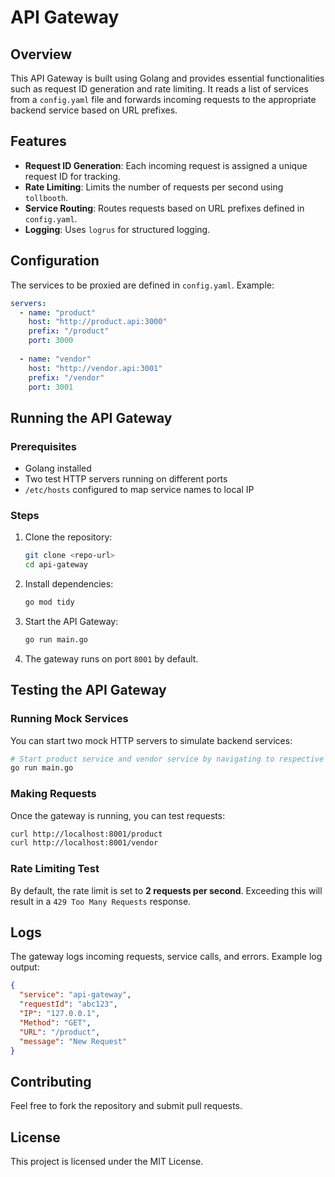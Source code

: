 # API Gateway

## Overview
This API Gateway is built using Golang and provides essential functionalities such as request ID generation and rate limiting. It reads a list of services from a `config.yaml` file and forwards incoming requests to the appropriate backend service based on URL prefixes.

## Features
- **Request ID Generation**: Each incoming request is assigned a unique request ID for tracking.
- **Rate Limiting**: Limits the number of requests per second using `tollbooth`.
- **Service Routing**: Routes requests based on URL prefixes defined in `config.yaml`.
- **Logging**: Uses `logrus` for structured logging.

## Configuration

The services to be proxied are defined in `config.yaml`. Example:

```yaml
servers:
  - name: "product"
    host: "http://product.api:3000"
    prefix: "/product"
    port: 3000
  
  - name: "vendor"
    host: "http://vendor.api:3001"
    prefix: "/vendor"
    port: 3001
```

## Running the API Gateway

### Prerequisites
- Golang installed
- Two test HTTP servers running on different ports
- `/etc/hosts` configured to map service names to local IP

### Steps

1. Clone the repository:
   ```sh
   git clone <repo-url>
   cd api-gateway
   ```
2. Install dependencies:
   ```sh
   go mod tidy
   ```
3. Start the API Gateway:
   ```sh
   go run main.go
   ```
4. The gateway runs on port `8001` by default.

## Testing the API Gateway

### Running Mock Services
You can start two mock HTTP servers to simulate backend services:

```sh
# Start product service and vendor service by navigating to respective folders
go run main.go

```

### Making Requests
Once the gateway is running, you can test requests:

```sh
curl http://localhost:8001/product
curl http://localhost:8001/vendor
```

### Rate Limiting Test
By default, the rate limit is set to **2 requests per second**. Exceeding this will result in a `429 Too Many Requests` response.

## Logs
The gateway logs incoming requests, service calls, and errors. Example log output:

```json
{
  "service": "api-gateway",
  "requestId": "abc123",
  "IP": "127.0.0.1",
  "Method": "GET",
  "URL": "/product",
  "message": "New Request"
}
```

## Contributing
Feel free to fork the repository and submit pull requests.

## License
This project is licensed under the MIT License.